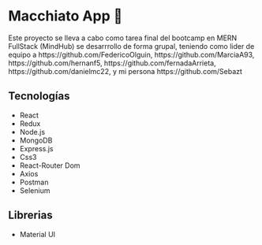 <h1> Macchiato App 🥤</h1>
<p>Este proyecto se lleva a cabo como tarea final del bootcamp en MERN FullStack (MindHub) se desarrrollo de forma grupal, teniendo como lider de equipo a https://github.com/FedericoOlguin, https://github.com/MarciaA93, https://github.com/hernanf5, https://github.com/fernadaArrieta, https://github.com/danielmc22, y mi persona https://github.com/Sebazt</p>
<h2>Tecnologías</h2>
<ul>
    <li>React</li>
    <li>Redux</li>
  <li>Node.js</li>
  <li>MongoDB</li>
  <li>Express.js</li>
  <li>Css3</li>
    <li>React-Router Dom</li>
  <li>Axios</li>
  <li>Postman</li>
  <li>Selenium</li>
</ul>

<h2>Librerias</h2>
<ul>
    <li>Material UI</li>
    
</ul>



